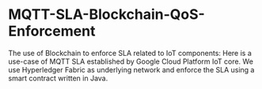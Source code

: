 # MQTT-SLA-Blockchain-QoS-Enforcement
The use of Blockchain to enforce SLA related to IoT components: Here is a use-case of MQTT SLA established by Google Cloud Platform IoT core. We use Hyperledger Fabric as underlying network and enforce the SLA using a smart contract written in Java.
